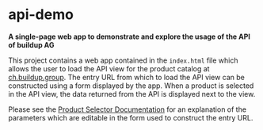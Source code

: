 # api-demo

**A single-page web app to demonstrate and explore the usage of the API of buildup AG**

This project contains a web app contained in the `index.html` file which allows the user to load the API view for the product catalog at [ch.buildup.group](https://ch.buildup.group/). The entry URL from which to load the API view can be constructed using a form displayed by the app. When a product is selected in the API view, the data returned from the API is displayed next to the view.

Please see the [Product Selector Documentation](https://docs.buildup.ch/api:v1:product-selector) for an explanation of the parameters which are editable in the form used to construct the entry URL.
